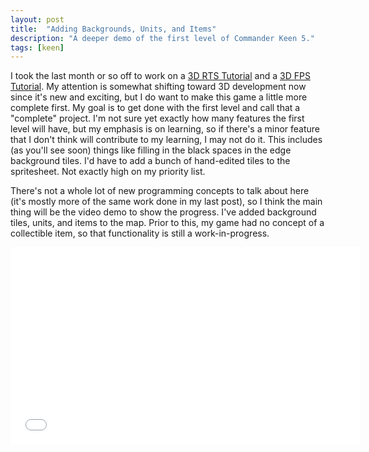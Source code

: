 ```yaml
---
layout: post
title:  "Adding Backgrounds, Units, and Items"
description: "A deeper demo of the first level of Commander Keen 5."
tags: [keen]
---
```

I took the last month or so off to work on a [3D RTS
Tutorial](https://github.com/PlanetLotus/UnityRTSTutorial) and a [3D FPS
Tutorial](https://github.com/PlanetLotus/UnityMultiplayerFPSTutorial). My
attention is somewhat shifting toward 3D development now since it's new and
exciting, but I do want to make this game a little more complete first. My goal
is to get done with the first level and call that a "complete"
project. I'm not sure yet exactly how many features the first level will have,
but my emphasis is on learning, so if there's a minor feature that I don't
think will contribute to my learning, I may not do it. This includes (as
you'll see soon) things like filling in the black spaces in the
edge background tiles. I'd have to add a bunch of hand-edited tiles to the
spritesheet. Not exactly high on my priority list.

There's not a whole lot of new programming concepts to talk about here (it's
mostly more of the same work done in my last post), so I think the main
thing will be the video demo to show the progress. I've added background tiles,
units, and items to the map. Prior to this, my game had no concept of a
collectible item, so that functionality is still a work-in-progress.

<iframe width="560" height="315" src="//www.youtube.com/embed/x-eOeXqttOs" frameborder="0" allowfullscreen></iframe>
